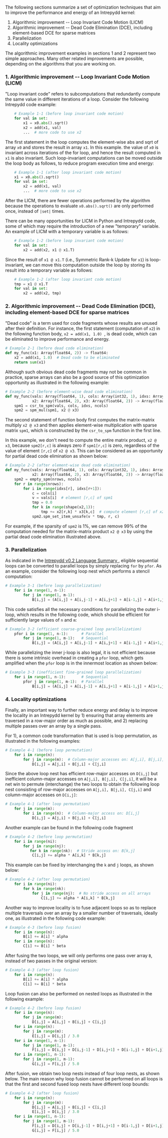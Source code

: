 The following sections summarize a set of  optimization techniques that
aim to improve the performance and energy of an Intrepydd kernel:
1. Algorithmic improvement -- Loop Invariant Code Motion (LICM)
2. Algorithmic improvement -- Dead Code Elimination (DCE), including element-based DCE for sparse matrices
3. Parallelization
4. Locality optimizations

The
algorithmic improvement examples in sections 1 and 2 represent two simple approaches.
Many other related improvements are possible, depending on the algorithms
that you are working on. 

### 1. Algorithmic improvement -- Loop Invariant Code Motion (LICM)

"Loop invariant code" refers to subcomputations that redundantly compute the same
value in different iterations of a loop.  Consider the following
Intrepydd code example:
```python
    # Example 1-1 (before loop invariant code motion)
    for val in set:
        x1 = x0.abs().sqrt()
        x2 = add(x1, val)
        ...  # more code to use x2
```
The first statement in the loop computes the element-wise abs and sqrt of
array `x0` and stores the result in array `x1`.  In this example.  the value of
`x0` is invariant across iterations of the for loop, and hence the result computed in
`x1` is also invariant.  Such loop-invariant computations can be moved outside the loop body as follows, to reduce program execution time
and energy:
```python
    # Example 1-1 (after loop invariant code motion)
    x1 = x0.abs().sqrt()
    for val in set:
        x2 = add(x1, val)
        ...  # more code to use x2
```
After the LICM, there are fewer operations performed by the algorithm because
the operations to evaluate `x0.abs().sqrt()` are only performed once,
instead of `|set|` times.

There can be many opportunities for LICM in Python and Intrepydd
code, some of which may require the introduction of a new "temporary"
variable.  An example of LICM with a temporary variable is as follows:
```python
    # Example 1-2 (before loop invariant code motion)
    for val in set:
        x2 = add(x2, x1 @ x1.T)
```
Since the result of `x1 @ x1.T` (i.e., Symmetric Rank-k Update for
`x1`) is loop-invariant, we can move this computation outside the loop
by storing its
result into a temporary variable as follows:
```python
    # Example 1-2 (after loop invariant code motion)
    tmp = x1 @ x1.T
    for val in set:
        x2 = add(x2, tmp)
```

### 2. Algorithmic improvement -- Dead Code Elimination (DCE), including element-based DCE for sparse matrices

"Dead code" is a term used for code fragments whose results are unused after their
definition.  For instance, the first statement (computation of `x2`) in the following
function body, `x2 = add(x1, 1.0) `, is dead code, which  can  be eliminated to improve
performance and energy.
```python
# Example 2-1 (before dead code elimination)
def my_func(x1: Array(float64, 2)) -> float64:
    x2 = add(x1, 1.0)  # Dead code to be eliminated
    return sum(x1)
```

Although such obvious dead code fragments may not be common in practice, sparse
arrays can also be a good source of this optimization opportunity as illustrated in the following example:
```python
# Example 2-2 (before element-wise dead code elimination)
def my_func(vals: Array(float64, 1), cols: Array(int32, 1), idxs: Array(int32, 1), nrows: int32, ncols: int32,
            x2: Array(float64, 2), x3: Array(float64, 2)) -> Array(float64):
    spm1 = csr_to_spm(vals, cols, idxs, ncols)
    spm2 = spm_mul(spm1, x2 @ x3)
```

The second statement of function body first computes the matrix-matrix
multiply `x2 @ x3` and then applies element-wise multiplication with
sparse matrix `spm1`, which is constructed by the `csr_to_spm` function
in the first line.

In this example, we don't need to compute the entire matrix product, `x2 @ x3`,
because `spm2[r,c]` is always zero if `spm1[r,c]` is zero, regardless of
the value of  element `[r,c]` of `x2 @ x3`.  This can be considered as
an opportunity for
partial dead code elimination as shown below:
```python
# Example 2-2 (after element-wise dead code elimination)
def my_func(vals: Array(float64, 1), cols: Array(int32, 1), idxs: Array(int32, 1), nrows: int32, ncols: int32,
            x2: Array(float64, 2), x3: Array(float64, 2)) -> Array(float64):
    spm2 = empty_spm(nrows, ncols)
    for r in range(nrows):
        for i in range(idxs[r], idxs[r+1]):
            c = cols[i]
            v = vals[i]  # element [r,c] of spm1
            tmp = 0.0
            for k in range(shape(x2,1)):
                tmp += x2[r,k] * x3[k,c]  # compute element [r,c] of x2 @ x3
            spm2.spm_set_item_unsafe(v * tmp, r, c)
```
For example, if the sparsity of `spm2` is 1%, we can  remove 99% of
the computation needed for the matrix-matrix product `x2 @ x3` by
using the partial dead code elimination illustrated above.

### 3. Parallelization 

As indicated in the [Intrepydd v0.2 Language Summary ](language.md),
eligible sequential loops can be converted to parallel loops by simply
replacing `for` by `pfor`.  As an example, consider the following loop
nest which performs a stencil computation:
```python
# Example 3-1 (before loop parallelization)
    for i in range(1, n-1):
        for j in range(1, m-1):
            B[i,j] = (A[i,j] + A[i,j-1] + A[i,j+1] + A[i-1,j] + A[i+1,j]) / 5.0
```

This code satisfies all the necessary conditions for parallelizing the outer
i-loop, which results in the following code, which should be efficient
for sufficiently large values of `n` and `m`:
```python
# Example 3-2 (efficient coarse-grained loop parallelization)
    pfor i in range(1, n-1):      # Parallel
        for j in range(1, m-1):   # Sequential
            B[i,j] = (A[i,j] + A[i,j-1] + A[i,j+1] + A[i-1,j] + A[i+1,j]) / 5.0
```

While parallelizing the inner j-loop is also legal, it is not efficient
because there is some intrinsic overhead in creating a `pfor` loop,
which gets amplified when the `pfor` loop is in the innermost location
as shown below:
```python
# Example 3-3 (inefficient fine-grained loop parallelization)
    for i in range(1, n-1):       # Sequential
        pfor j in range(1, m-1):  # Parallel
            B[i,j] = (A[i,j] + A[i,j-1] + A[i,j+1] + A[i-1,j] + A[i+1,j]) / 5.0
```

### 4. Locality optimizations

Finally, an important way to further reduce energy and delay is to
improve the locality in an Intrepydd kernel by 1) ensuring that
array elements are traversed in a row-major order as much as possible, and 2) replacing multiple passes over an array
by a single pass.

For 1), a common code transformation that is used is loop permutation,
as illustrated in the following examples:
```python
# Example 4-1 (before loop permutation)
    for i in range(n):
        for j in range(m):  # Column-major accesses on: A[j,i], B[j,i], C[j,i]
            D[i,j] = A[j,i] + B[j,i] + C[j,i]
```

Since the above loop nest has efficient row-major accesses on `D[i,j]`
but inefficient column-major accesses on `A[j,i], B[j,i], C[j,i]`, it
will be a net win to permute (interchange) the two loops to obtain
the following loop nest consisting of row-major accesses on  `A[j,i],
B[j,i], C[j,i]` and column-major accesses on `D[i,j]`:
```python
# Example 4-1 (after loop permutation)
    for j in range(m):
        for i in range(n):  # Column-major access on: D[i,j]
            D[i,j] = A[j,i] + B[j,i] + C[j,i]
```

Another example can be found in the following code fragment
```python
# Example 4-2 (before loop permutation)
    for i in range(ni):
        for j in range(nj):
           for k in range(nk):  # Stride access on: B[k,j]
            C[i,j] += alpha * A[i,k] * B[k,j]
```
This example can  be fixed by interchanging the `k` and `j` loops,
as shown below:
```python
# Example 4-2 (after loop permutation)
    for i in range(ni):
        for k in range(nk):
            for j in range(nj):  # No stride access on all arrays
                C[i,j] += alpha * A[i,k] * B[k,j]
```

Another way to improve locality is to fuse adjacent loops so as to replace
multiple traversals over an array by a smaller number of traversals,
ideally one, as illustrated in the following code example:
```python
# Example 4-3 (before loop fusion)
    for i in range(n):
        B[i] += A[i] * alpha
    for i in range(n):
        C[i] += B[i] * beta
```

After fusing the two loops, we will only performs one pass over array
`B`, instead of two passes in the original version:
```python
# Example 4-3 (after loop fusion)
    for i in range(n):
        B[i] += A[i] * alpha
        C[i] += B[i] * beta
```

Loop fusion can also be performed on nested loops as illustrated in
the following example:
```python
# Example 4-2 (before loop fusion)
    for i in range(n):
        for j in range(m):
            D[i,j] = A[i,j] + B[i,j] + C[i,j]
    for i in range(n):
        for j in range(m):
            E[i,j] = D[i,j] / 3.0
    for i in range(1, n-1):
        for j in range(1, m-1):
            F[i,j] = D[i,j] + D[i,j-1] + D[i,j+1] + D[i-1,j] + D[i+1,j]
    for i in range(1, n-1):
        for j in range(1, m-1):
            G[i,j] = F[i,j] / 5.0
```
After fusion, we obtain two loop nests instead of four loop nests, as
shown below.  The main reason why  loop fusion cannot be
performed on all loops is that the first and second fused loop nests
have different loop bounds:
```python
# Example 4-2 (after loop fusion)
    for i in range(n):
        for j in range(m):
            D[i,j] = A[i,j] + B[i,j] + C[i,j]
            E[i,j] = D[i,j] / 3.0
    for i in range(1, n-1):
        for j in range(1, m-1):
            F[i,j] = D[i,j] + D[i,j-1] + D[i,j+1] + D[i-1,j] + D[i+1,j]
            G[i,j] = F[i,j] / 5.0
```
